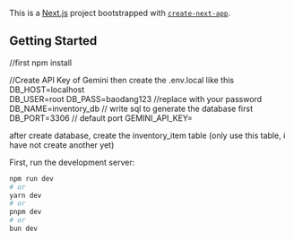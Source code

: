 This is a [Next.js](https://nextjs.org) project bootstrapped with [`create-next-app`](https://nextjs.org/docs/app/api-reference/cli/create-next-app).

## Getting Started
//first
npm install

//Create API Key of Gemini then create the .env.local like this 
DB_HOST=localhost    
DB_USER=root
DB_PASS=baodang123   //replace with your password
DB_NAME=inventory_db  // write sql to generate the database first
DB_PORT=3306   // default port
GEMINI_API_KEY=


after create database, create the inventory_item table (only use this table, i have not create another yet)


First, run the development server:

```bash
npm run dev
# or
yarn dev
# or
pnpm dev
# or
bun dev
```


